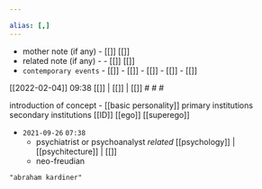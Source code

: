 ```yaml
---

alias: [,]
---
```

- mother note (if any)		- [[]] [[]]
- related note (if any) -		- [[]] [[]]
- `contemporary events`	- [[]]	- [[]]	- [[]]	- [[]]	- [[]]

[[2022-02-04]] 09:38 [[]] | [[]] | [[]] # # #

introduction of concept - [[basic personality]]
primary institutions
secondary institutions
[[ID]]
[[ego]]
[[superego]]


- `2021-09-26`  `07:38`
	- psychiatrist or psychoanalyst _related_ [[psychology]] | [[psychitecture]] | [[]]
	- neo-freudian

```query
"abraham kardiner"
```